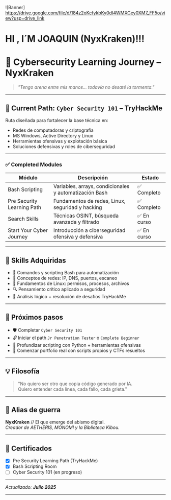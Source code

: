 ![Banner] https://drive.google.com/file/d/184z2oKcfykbKy0dI4WMXGey0XM7_FF5o/view?usp=drive_link

# HI , I´M JOAQUIN (NyxKraken)!!!

# 🧠 Cybersecurity Learning Journey – NyxKraken

> *"Tengo arena entre mis manos... todavía no desaté la tormenta."*

---

## 📍 Current Path: `Cyber Security 101` – TryHackMe

Ruta diseñada para fortalecer la base técnica en:
- Redes de computadoras y criptografía
- MS Windows, Active Directory y Linux
- Herramientas ofensivas y explotación básica
- Soluciones defensivas y roles de ciberseguridad

---

### ✅ Completed Modules

| Módulo                          | Descripción                                     | Estado       |
|--------------------------------|-------------------------------------------------|--------------|
| Bash Scripting                 | Variables, arrays, condicionales y automatización Bash | ✅ Completo |
| Pre Security Learning Path     | Fundamentos de redes, Linux, seguridad y hacking | ✅ Completo |
| Search Skills                  | Técnicas OSINT, búsqueda avanzada y filtrado     | ✅ En curso  |
| Start Your Cyber Journey       | Introducción a ciberseguridad ofensiva y defensiva | ✅ En curso  |

---

## 🧱 Skills Adquiridas

- 📁 Comandos y scripting Bash para automatización
- 📡 Conceptos de redes: IP, DNS, puertos, escaneo
- 🧬 Fundamentos de Linux: permisos, procesos, archivos
- 🔍 Pensamiento crítico aplicado a seguridad
- 📜 Análisis lógico + resolución de desafíos TryHackMe

---

## 🚧 Próximos pasos

- 🛡️ Completar `Cyber Security 101`
- 🔓 Iniciar el path `Jr Penetration Tester` o `Complete Beginner`
- 🧪 Profundizar scripting con Python + herramientas ofensivas
- 📂 Comenzar portfolio real con scripts propios y CTFs resueltos

---

## 💡 Filosofía

> "No quiero ser otro que copia código generado por IA.  
> Quiero entender cada línea, cada fallo, cada grieta."

---

## 🐙 Alias de guerra

**NyxKraken** // El que emerge del abismo digital.  
_Creador de AETHERIS, MONOMI y la Biblioteca Kibou._

---

## 🏁 Certificados

- [x] Pre Security Learning Path (TryHackMe)
- [x] Bash Scripting Room
- [ ] Cyber Security 101 (en progreso)

---

_Actualizado: **Julio 2025**_

---
